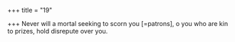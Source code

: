 +++
title = "19"

+++
Never will a mortal seeking to scorn you [=patrons], o you who are kin  to prizes,
hold disrepute over you.